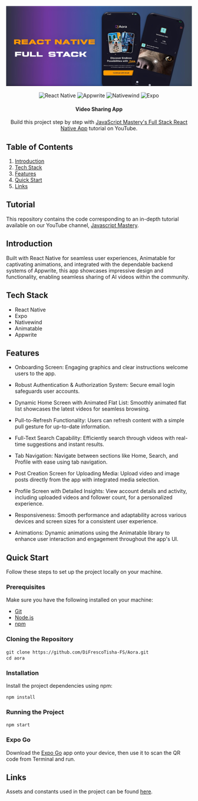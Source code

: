 <div align="center">
  <img src="images/5.png" alt="Aora" />

  ![React Native](https://img.shields.io/badge/react_native-%2320232a.svg?style=for-the-badge&logo=react&logoColor=%2361DAFB)
  ![Appwrite](https://img.shields.io/badge/Appwrite-%23FD366E.svg?style=for-the-badge&logo=appwrite&logoColor=white)
  ![Nativewind](https://img.shields.io/badge/nativewind-%2338B2AC.svg?style=for-the-badge&logo=tailwind-css&logoColor=white)
  ![Expo](https://img.shields.io/badge/expo-1C1E24?style=for-the-badge&logo=expo&logoColor=#D04A37)
  
  <h4>Video Sharing App</h4>
  
  <p>Build this project step by step with <a href="https://www.youtube.com/watch?v=ZBCUegTZF7M">JavaScript Mastery's Full Stack React Native App</a> tutorial on YouTube.</p>
</div>

## Table of Contents

1. [Introduction](#introduction)
2. [Tech Stack](#tech-stack)
3. [Features](#features)
4. [Quick Start](#quickstart)
5. [Links](#links)

## Tutorial

This repository contains the code corresponding to an in-depth tutorial available on our YouTube channel, [Javascript Mastery](https://www.youtube.com/@javascriptmastery/videos).
 
## Introduction

Built with React Native for seamless user experiences, Animatable for captivating animations, and integrated with the dependable backend systems of Appwrite, this app showcases impressive design and functionality, enabling seamless sharing of AI videos within the community.

## Tech Stack

* React Native
* Expo
* Nativewind
* Animatable
* Appwrite

## Features

* Onboarding Screen: Engaging graphics and clear instructions welcome users to the app.

* Robust Authentication & Authorization System: Secure email login safeguards user accounts.

* Dynamic Home Screen with Animated Flat List: Smoothly animated flat list showcases the latest videos for seamless browsing.

* Pull-to-Refresh Functionality: Users can refresh content with a simple pull gesture for up-to-date information.

* Full-Text Search Capability: Efficiently search through videos with real-time suggestions and instant results.

* Tab Navigation: Navigate between sections like Home, Search, and Profile with ease using tab navigation.

* Post Creation Screen for Uploading Media: Upload video and image posts directly from the app with integrated media selection.

* Profile Screen with Detailed Insights: View account details and activity, including uploaded videos and follower count, for a personalized experience.

* Responsiveness: Smooth performance and adaptability across various devices and screen sizes for a consistent user experience.

* Animations: Dynamic animations using the Animatable library to enhance user interaction and engagement throughout the app's UI.

## Quick Start

Follow these steps to set up the project locally on your machine.

### Prerequisites

Make sure you have the following installed on your machine:
* [Git](https://git-scm.com/)
* [Node.js](https://nodejs.org/en)
* [npm](https://www.npmjs.com/)

### Cloning the Repository
```
git clone https://github.com/DiFrescoTisha-FS/Aora.git
cd aora
```

### Installation
Install the project dependencies using npm:
```
npm install
```

### Running the Project
```
npm start
```

### Expo Go
Download the [Expo Go](https://expo.dev/go) app onto your device, then use it to scan the QR code from Terminal and run.

## Links
Assets and constants used in the project can be found [here](https://drive.google.com/drive/folders/1pckq7VAoqZlmsEfYaSsDltmQSESKm8h7).